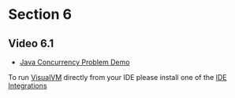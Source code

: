 # Section 6

## Video 6.1
- [Java Concurrency Problem Demo](concurrency-problems)

To run [VisualVM](https://visualvm.github.io/) directly from your IDE please install one of the [IDE Integrations](https://visualvm.github.io/idesupport.html)
